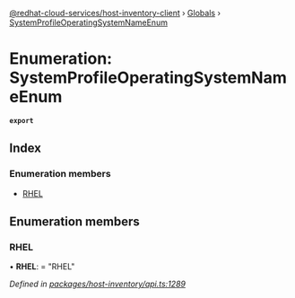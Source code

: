 [@redhat-cloud-services/host-inventory-client](../README.md) › [Globals](../globals.md) › [SystemProfileOperatingSystemNameEnum](systemprofileoperatingsystemnameenum.md)

# Enumeration: SystemProfileOperatingSystemNameEnum

**`export`** 

## Index

### Enumeration members

* [RHEL](systemprofileoperatingsystemnameenum.md#rhel)

## Enumeration members

###  RHEL

• **RHEL**: = "RHEL"

*Defined in [packages/host-inventory/api.ts:1289](https://github.com/RedHatInsights/javascript-clients/blob/master/packages/host-inventory/api.ts#L1289)*
